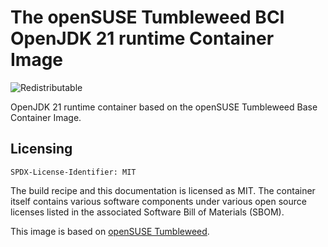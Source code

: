# The openSUSE Tumbleweed BCI OpenJDK 21 runtime Container Image
![Redistributable](https://img.shields.io/badge/Redistributable-Yes-green)


OpenJDK 21 runtime container based on the openSUSE Tumbleweed Base Container Image.

## Licensing
`SPDX-License-Identifier: MIT`

The build recipe and this documentation is licensed as MIT.
The container itself contains various software components under various open source licenses listed in the associated
Software Bill of Materials (SBOM).

This image is based on [openSUSE Tumbleweed](https://get.opensuse.org/tumbleweed/).
